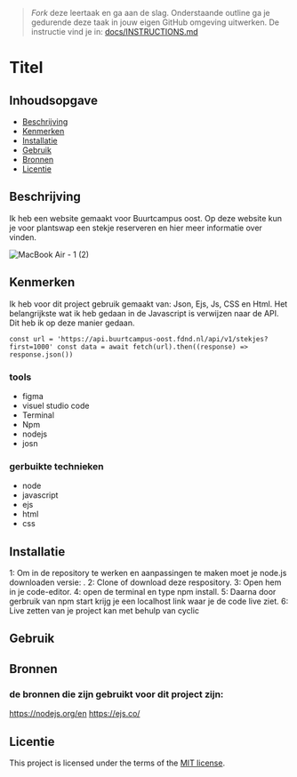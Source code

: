 > _Fork_ deze leertaak en ga aan de slag. Onderstaande outline ga je gedurende deze taak in jouw eigen GitHub omgeving uitwerken. De instructie vind je in: [docs/INSTRUCTIONS.md](docs/INSTRUCTIONS.md)

# Titel
<!-- Plantswap -->

## Inhoudsopgave

  * [Beschrijving](#beschrijving)
  * [Kenmerken](#kenmerken)
  * [Installatie](#installatie)
  * [Gebruik](#gebruik)
  * [Bronnen](#bronnen)
  * [Licentie](#licentie)

## Beschrijving
Ik heb een website gemaakt voor Buurtcampus oost. Op deze website kun je voor plantswap een stekje reserveren en hier meer informatie over vinden.

![MacBook Air - 1 (2)](https://user-images.githubusercontent.com/112856687/225868928-38a52cc6-fced-484e-94f8-285c1bdbd2b2.png)


## Kenmerken

Ik heb voor dit project gebruik gemaakt van: Json, Ejs, Js, CSS en Html. Het belangrijkste wat ik heb gedaan in de Javascript is verwijzen naar de API.
Dit heb ik op deze manier gedaan.

`const url = 'https://api.buurtcampus-oost.fdnd.nl/api/v1/stekjes?first=1000'
const data = await fetch(url).then((response) => response.json())`

### tools
- figma
- visuel studio code
- Terminal
- Npm
- nodejs
- josn
### gerbuikte technieken
- node
- javascript
- ejs
- html
- css

<!-- Bij Kenmerken staat welke technieken zijn gebruikt en hoe. Wat is de HTML structuur? Wat zijn de belangrijkste dingen in CSS? Wat is er met Javascript gedaan en hoe? Misschien heb je een framwork of library gebruikt? -->

## Installatie

1: Om in de repository te werken en aanpassingen te maken moet je node.js downloaden versie: .
2: Clone of download deze respository.
3: Open hem in je code-editor.
4: open de terminal en type npm install.
5: Daarna door gerbruik van npm start krijg je een localhost link waar je de code live ziet.
6: Live zetten van je project kan met behulp van cyclic

## Gebruik

## Bronnen

### de bronnen die zijn gebruikt voor dit project zijn:

https://nodejs.org/en
https://ejs.co/

## Licentie

This project is licensed under the terms of the [MIT license](./LICENSE).
